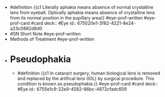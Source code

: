 - #definition {{c1 Literally aphakia means absence of normal crystalline lens from eyeball.
  Optically aphakia means absence of crystalline lens from its normal position in the pupillary area}} #eye-prof-written #eye-prof-card #card
  deck:: #Eye
  id:: 675020e1-3f82-4221-8e24-a23c0882d8d0
- #SN Short Note #eye-prof-written
- Methods of Treatment #eye-prof-written
- # Pseudophakia
  - #definition {{c1 In cataract surgery, human biological lens is removed and replaced by the artifical lens (IOL) by surgical procedure. This condition is known as pseudophakia.}} #eye-prof-card #card
    deck:: #Eye
    id:: 6755e1c9-22e9-4582-86bc-4872cfadc659
